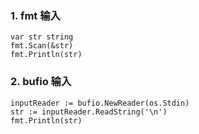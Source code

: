 ### 1. fmt 输入  
``` 
var str string 
fmt.Scan(&str)
fmt.Println(str)
```  

### 2. bufio 输入 
``` 
inputReader := bufio.NewReader(os.Stdin) 
str := inputReader.ReadString('\n')
fmt.Println(str) 

``` 



